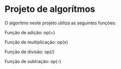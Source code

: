 # Projeto de algorítmos

O algorítmo neste projeto utiliza as seguintes funções:

Função de adição:
op(+)

Função de multiplicação:
op(x)

Função de divisão:
op(/)

Função de subtração:
op(-)